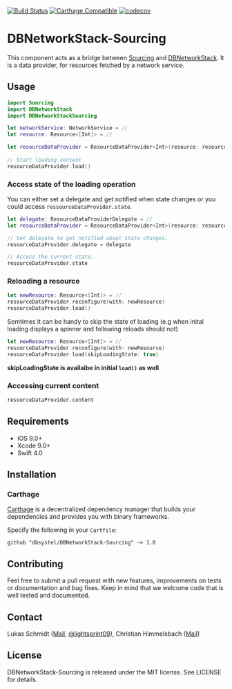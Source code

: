 [![Build Status](https://travis-ci.org/dbsystel/DBNetworkStack-Sourcing.svg?branch=develop)](https://travis-ci.org/dbsystel/DBNetworkStack-Sourcing)
[![Carthage Compatible](https://img.shields.io/badge/Carthage-compatible-4BC51D.svg?style=flat)](https://github.com/Carthage/Carthage)
[![codecov](https://codecov.io/gh/dbsystel/DBNetworkStack-Sourcing/branch/develop/graph/badge.svg)](https://codecov.io/gh/dbsystel/DBNetworkStack-Sourcing)

# DBNetworkStack-Sourcing

This component acts as a bridge between [Sourcing](https://github.com/lightsprint09/Sourcing) and [DBNetworkStack](https://github.com/dbsystel/DBNetworkStack). It is a data provider, for resources fetched by a network service. 

## Usage
```swift
import Sourcing
import DBNetworkStack
import DBNetworkStackSourcing

let networkService: NetworkService = //
let resource: Resource<[Int]> = //

let resourceDataProvider = ResourceDataProvider<Int>(resource: resource, networkService: networkService)
        
// Start loading content
resourceDataProvider.load()
```

### Access state of the loading operation
You can either set a delegate and get notified when state changes or you could access `ressourceDataProvider.state`.

```swift
let delegate: ResourceDataProviderDelegate = //
let resourceDataProvider = ResourceDataProvider<Int>(resource: resource, networkService: networkService)

// Set delegate to get notified about state changes.
resourceDataProvider.delegate = delegate

// Access the current state.
resourceDataProvider.state
```

### Reloading a resource
```swift
let newResource: Resource<[Int]> = //
resourceDataProvider.reconfigure(with: newResource)
resourceDataProvider.load()
```

Somtimes it can be handy to skip the state of loading (e.g when inital loading displays a spinner and following reloads should not)
```swift
let newResource: Resource<[Int]> = //
resourceDataProvider.reconfigure(with: newResource)
resourceDataProvider.load(skipLoadingState: true)
```
**skipLoadingState is availaibe in initial `load()` as well**

### Accessing current content
```swift
resourceDataProvider.content
```

## Requirements
- iOS 9.0+
- Xcode 9.0+
- Swift 4.0

## Installation

### Carthage

[Carthage](https://github.com/Carthage/Carthage) is a decentralized dependency manager that builds your dependencies and provides you with binary frameworks.

Specify the following in your `Cartfile`:

```ogdl
github "dbsystel/DBNetworkStack-Sourcing" ~> 1.0
```
## Contributing
Feel free to submit a pull request with new features, improvements on tests or documentation and bug fixes. Keep in mind that we welcome code that is well tested and documented.

## Contact
Lukas Schmidt ([Mail](mailto:lukas.la.schmidt@deutschebahn.com), [@lightsprint09](https://twitter.com/lightsprint09)), 
Christian Himmelsbach ([Mail](mailto:christian.himmelsbach@deutschebahn.com))

## License
DBNetworkStack-Sourcing is released under the MIT license. See LICENSE for details.
